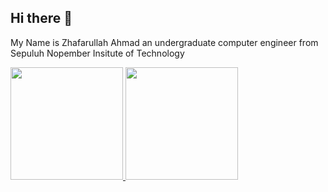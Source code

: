 ## Hi there 👋

My Name is Zhafarullah Ahmad an undergraduate computer engineer from Sepuluh Nopember Insitute of Technology

<p align="left">
<a href="https://github.com/zhafarullah">
  <img height="180em" src="https://github-readme-stats-eight-theta.vercel.app/api?username=zhafarullah&show_icons=true&theme=algolia&include_all_commits=true&count_private=true"/>
  <img height="180em" src="https://github-readme-stats-eight-theta.vercel.app/api/top-langs/?username=zhafarullah&layout=compact&theme=algolia"/>
</a>
</p>
